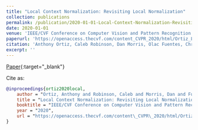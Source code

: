 ```yaml
---
title: "Local Context Normalization: Revisiting Local Normalization"
collection: publications
permalink: /publication/2020-01-01-Local-Context-Normalization-Revisiting-Local-Normalization
date: 2020-01-01
venue: 'IEEE/CVF Conference on Computer Vision and Pattern Recognition (CVPR)'
paperurl: 'https://openaccess.thecvf.com/content_CVPR_2020/html/Ortiz_Local_Context_Normalization_Revisiting_Local_Normalization_CVPR_2020_paper.html'
citation: 'Anthony Ortiz, Caleb Robinson, Dan Morris, Olac Fuentes, Christopher Kiekintveld, Md Hassan, Nebojsa Jojic. &quot;Local Context Normalization: Revisiting Local Normalization.&quot; IEEE/CVF Conference on Computer Vision and Pattern Recognition (CVPR), 2020.'
excerpt: ''
---
```

[Paper](https://openaccess.thecvf.com/content_CVPR_2020/html/Ortiz_Local_Context_Normalization_Revisiting_Local_Normalization_CVPR_2020_paper.html){:target="_blank"}


Cite as: 
```bibtex
@inproceedings{ortiz2020local,
    author = "Ortiz, Anthony and Robinson, Caleb and Morris, Dan and Fuentes, Olac and Kiekintveld, Christopher and Hassan, Md Mahmudulla and Jojic, Nebojsa",
    title = "Local Context Normalization: Revisiting Local Normalization",
    booktitle = "IEEE/CVF Conference on Computer Vision and Pattern Recognition (CVPR)",
    year = "2020",
    url = "https://openaccess.thecvf.com/content\_CVPR\_2020/html/Ortiz\_Local\_Context\_Normalization\_Revisiting\_Local\_Normalization\_CVPR\_2020\_paper.html"
}
```